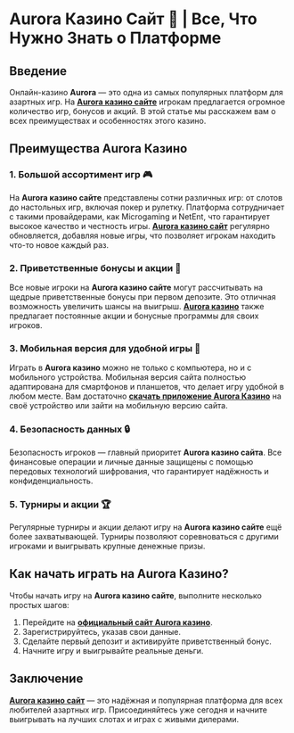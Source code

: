 # Aurora Казино Сайт 🎲 | Все, Что Нужно Знать о Платформе

## Введение

Онлайн-казино **Aurora** — это одна из самых популярных платформ для азартных игр. На **[Aurora казино сайте](https://10trafic-stat2.com/click/668546556bcc6313411604bd/6766/13032/subaccount)** игрокам предлагается огромное количество игр, бонусов и акций. В этой статье мы расскажем вам о всех преимуществах и особенностях этого казино.

## Преимущества Aurora Казино

### 1. Большой ассортимент игр 🎮

На **Aurora казино сайте** представлены сотни различных игр: от слотов до настольных игр, включая покер и рулетку. Платформа сотрудничает с такими провайдерами, как Microgaming и NetEnt, что гарантирует высокое качество и честность игры. **[Aurora казино сайт](https://10trafic-stat2.com/click/668546556bcc6313411604bd/6766/13032/subaccount)** регулярно обновляется, добавляя новые игры, что позволяет игрокам находить что-то новое каждый раз.

### 2. Приветственные бонусы и акции 🎁

Все новые игроки на **Aurora казино сайте** могут рассчитывать на щедрые приветственные бонусы при первом депозите. Это отличная возможность увеличить шансы на выигрыш. **[Aurora казино](https://10trafic-stat2.com/click/668546556bcc6313411604bd/6766/13032/subaccount)** также предлагает постоянные акции и бонусные программы для своих игроков.

### 3. Мобильная версия для удобной игры 📱

Играть в **Aurora казино** можно не только с компьютера, но и с мобильного устройства. Мобильная версия сайта полностью адаптирована для смартфонов и планшетов, что делает игру удобной в любом месте. Вам достаточно **[скачать приложение Aurora Казино](https://10trafic-stat2.com/click/668546556bcc6313411604bd/6766/13032/subaccount)** на своё устройство или зайти на мобильную версию сайта.

### 4. Безопасность данных 🔒

Безопасность игроков — главный приоритет **Aurora казино сайта**. Все финансовые операции и личные данные защищены с помощью передовых технологий шифрования, что гарантирует надёжность и конфиденциальность.

### 5. Турниры и акции 🏆

Регулярные турниры и акции делают игру на **Aurora казино сайте** ещё более захватывающей. Турниры позволяют соревноваться с другими игроками и выигрывать крупные денежные призы.

## Как начать играть на Aurora Казино?

Чтобы начать игру на **Aurora казино сайте**, выполните несколько простых шагов:

1. Перейдите на **[официальный сайт Aurora казино](https://10trafic-stat2.com/click/668546556bcc6313411604bd/6766/13032/subaccount)**.
2. Зарегистрируйтесь, указав свои данные.
3. Сделайте первый депозит и активируйте приветственный бонус.
4. Начните игру и выигрывайте реальные деньги.

## Заключение

**[Aurora казино сайт](https://10trafic-stat2.com/click/668546556bcc6313411604bd/6766/13032/subaccount)** — это надёжная и популярная платформа для всех любителей азартных игр. Присоединяйтесь уже сегодня и начните выигрывать на лучших слотах и играх с живыми дилерами.
